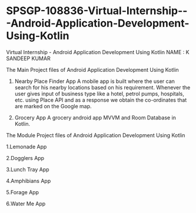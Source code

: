 # SPSGP-108836-Virtual-Internship---Android-Application-Development-Using-Kotlin
Virtual Internship - Android Application Development Using Kotlin
NAME : K SANDEEP KUMAR

The Main Project files of Android Application Development Using Kotlin
1. Nearby Place Finder App
A mobile app is built where the user can search for his nearby locations based on his requirement. Whenever the user gives input of business type like a hotel, petrol pumps, hospitals, etc. using Place API and as a response we obtain the co-ordinates that are marked on the Google map.

2. Grocery App
A grocery android app MVVM and Room Database in Kotlin.

The Module Project files of Android Application Development Using Kotlin

1.Lemonade App

2.Dogglers App

3.Lunch Tray App

4.Amphibians App

5.Forage App

6.Water Me App
